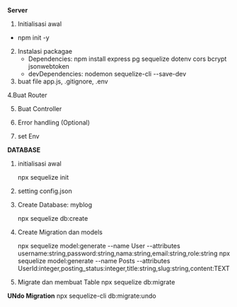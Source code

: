 **Server**

1. Initialisasi awal

- npm init -y

2. Instalasi packagae
   - Dependencies: npm install express pg sequelize dotenv cors bcrypt jsonwebtoken
   - devDependencies: nodemon sequelize-cli --save-dev
3. buat file app.js, .gitignore, .env

4.Buat Router

5. Buat Controller

6. Error handling (Optional)

7. set Env

**DATABASE**

1. initialisasi awal

   npx sequelize init

2. setting config.json

3. Create Database: myblog

   npx sequelize db:create

4. Create Migration dan models

   npx sequelize model:generate --name User --attributes username:string,password:string,nama:string,email:string,role:string
   npx sequelize model:generate --name Posts --attributes UserId:integer,posting_status:integer,title:string,slug:string,content:TEXT

5. Migrate dan membuat Table
   npx sequelize db:migrate

**UNdo Migration**
npx sequelize-cli db:migrate:undo
